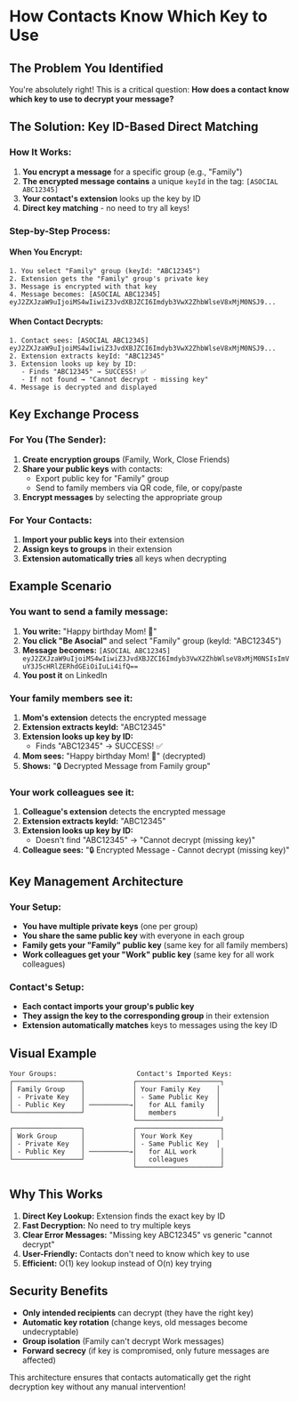 # How Contacts Know Which Key to Use

## The Problem You Identified

You're absolutely right! This is a critical question: **How does a contact know which key to use to decrypt your message?**

## The Solution: Key ID-Based Direct Matching

### **How It Works:**

1. **You encrypt a message** for a specific group (e.g., "Family")
2. **The encrypted message contains** a unique `keyId` in the tag: `[ASOCIAL ABC12345]`
3. **Your contact's extension** looks up the key by ID
4. **Direct key matching** - no need to try all keys!

### **Step-by-Step Process:**

#### **When You Encrypt:**
```
1. You select "Family" group (keyId: "ABC12345")
2. Extension gets the "Family" group's private key
3. Message is encrypted with that key
4. Message becomes: [ASOCIAL ABC12345] eyJ2ZXJzaW9uIjoiMS4wIiwiZ3JvdXBJZCI6Imdyb3VwX2ZhbWlseV8xMjM0NSJ9...
```

#### **When Contact Decrypts:**
```
1. Contact sees: [ASOCIAL ABC12345] eyJ2ZXJzaW9uIjoiMS4wIiwiZ3JvdXBJZCI6Imdyb3VwX2ZhbWlseV8xMjM0NSJ9...
2. Extension extracts keyId: "ABC12345"
3. Extension looks up key by ID:
   - Finds "ABC12345" → SUCCESS! ✅
   - If not found → "Cannot decrypt - missing key"
4. Message is decrypted and displayed
```

## **Key Exchange Process**

### **For You (The Sender):**
1. **Create encryption groups** (Family, Work, Close Friends)
2. **Share your public keys** with contacts:
   - Export public key for "Family" group
   - Send to family members via QR code, file, or copy/paste
3. **Encrypt messages** by selecting the appropriate group

### **For Your Contacts:**
1. **Import your public keys** into their extension
2. **Assign keys to groups** in their extension
3. **Extension automatically tries** all keys when decrypting

## **Example Scenario**

### **You want to send a family message:**

1. **You write:** "Happy birthday Mom! 🎂"
2. **You click "Be Asocial"** and select "Family" group (keyId: "ABC12345")
3. **Message becomes:** `[ASOCIAL ABC12345] eyJ2ZXJzaW9uIjoiMS4wIiwiZ3JvdXBJZCI6Imdyb3VwX2ZhbWlseV8xMjM0NSIsImVuY3J5cHRlZERhdGEiOiIuLi4ifQ==`
4. **You post it** on LinkedIn

### **Your family members see it:**

1. **Mom's extension** detects the encrypted message
2. **Extension extracts keyId:** "ABC12345"
3. **Extension looks up key by ID:**
   - Finds "ABC12345" → SUCCESS! ✅
4. **Mom sees:** "Happy birthday Mom! 🎂" (decrypted)
5. **Shows:** "🔒 Decrypted Message from Family group"

### **Your work colleagues see it:**

1. **Colleague's extension** detects the encrypted message
2. **Extension extracts keyId:** "ABC12345"
3. **Extension looks up key by ID:**
   - Doesn't find "ABC12345" → "Cannot decrypt (missing key)"
4. **Colleague sees:** "🔒 Encrypted Message - Cannot decrypt (missing key)"

## **Key Management Architecture**

### **Your Setup:**
- **You have multiple private keys** (one per group)
- **You share the same public key** with everyone in each group
- **Family gets your "Family" public key** (same key for all family members)
- **Work colleagues get your "Work" public key** (same key for all work colleagues)

### **Contact's Setup:**
- **Each contact imports your group's public key**
- **They assign the key to the corresponding group** in their extension
- **Extension automatically matches** keys to messages using the key ID

## **Visual Example**

```
Your Groups:                    Contact's Imported Keys:
┌─────────────────┐            ┌─────────────────────┐
│ Family Group    │            │ Your Family Key    │
│ - Private Key   │            │ - Same Public Key  │
│ - Public Key    │ ──────────→│   for ALL family   │
└─────────────────┘            │   members          │
                               └─────────────────────┘
┌─────────────────┐            ┌─────────────────────┐
│ Work Group      │            │ Your Work Key       │
│ - Private Key   │            │ - Same Public Key  │
│ - Public Key    │ ──────────→│   for ALL work      │
└─────────────────┘            │   colleagues        │
                               └─────────────────────┘
```

## **Why This Works**

1. **Direct Key Lookup:** Extension finds the exact key by ID
2. **Fast Decryption:** No need to try multiple keys
3. **Clear Error Messages:** "Missing key ABC12345" vs generic "cannot decrypt"
4. **User-Friendly:** Contacts don't need to know which key to use
5. **Efficient:** O(1) key lookup instead of O(n) key trying

## **Security Benefits**

- **Only intended recipients** can decrypt (they have the right key)
- **Automatic key rotation** (change keys, old messages become undecryptable)
- **Group isolation** (Family can't decrypt Work messages)
- **Forward secrecy** (if key is compromised, only future messages are affected)

This architecture ensures that contacts automatically get the right decryption key without any manual intervention!
